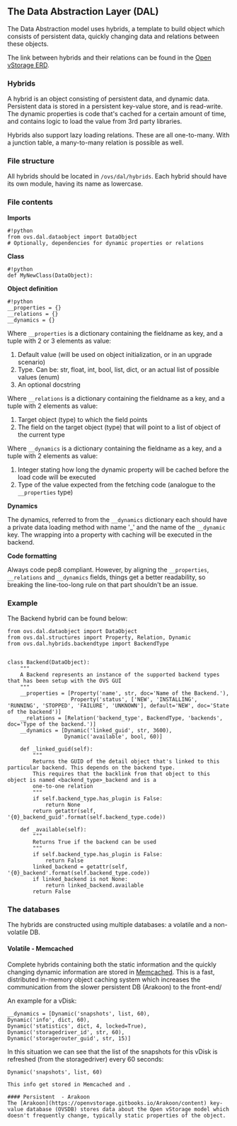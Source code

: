 ## The Data Abstraction Layer (DAL)
The Data Abstraction model uses hybrids, a template to build object which consists of persistent data, quickly changing data and relations between these objects.

The link between hybrids and their relations can be found in the [Open vStorage ERD](openvstorage-erd.pdf).

### Hybrids

A hybrid is an object consisting of persistent data, and dynamic data. Persistent data is stored in a persistent key-value store, and is read-write. The dynamic properties is code that's cached for a certain amount of time, and contains logic to load the value from 3rd party libraries.

Hybrids also support lazy loading relations. These are all one-to-many. With a junction table, a many-to-many relation is possible as well.

### File structure

All hybrids should be located in `/ovs/dal/hybrids`. Each hybrid should have its own module, having its name as lowercase.

### File contents

**Imports**

```
#!python
from ovs.dal.dataobject import DataObject
# Optionally, dependencies for dynamic properties or relations
```

**Class**

```
#!python
def MyNewClass(DataObject):
```

**Object definition**

```
#!python
__properties = {}
__relations = {}
__dynamics = {}
```

Where `__properties` is a dictionary containing the fieldname as key, and a tuple with 2 or 3 elements as value:

1. Default value (will be used on object initialization, or in an upgrade scenario)
2. Type. Can be: str, float, int, bool, list, dict, or an actual list of possible values (enum)
3. An optional docstring

Where `__relations` is a dictionary containing the fieldname as a key, and a tuple with 2 elements as value:

1. Target object (type) to which the field points
2. The field on the target object (type) that will point to a list of object of the current type

Where `__dynamics` is a dictionary containing the fieldname as a key, and a tuple with 2 elements as value:

1. Integer stating how long the dynamic property will be cached before the load code will be executed
2. Type of the value expected from the fetching code (analogue to the `__properties` type)

**Dynamics**

The dynamics, referred to from the `__dynamics` dictionary each should have a private data loading method with name '_' and the name of the `__dynamic` key. The wrapping into a property with caching will be executed in the backend.

**Code formatting**

Always code pep8 compliant. However, by aligning the `__properties`, `__relations` and `__dynamics` fields, things get a better readability, so breaking the line-too-long rule on that part shouldn't be an issue.

### Example ###
The Backend hybrid can be found below:

```
from ovs.dal.dataobject import DataObject
from ovs.dal.structures import Property, Relation, Dynamic
from ovs.dal.hybrids.backendtype import BackendType


class Backend(DataObject):
    """
    A Backend represents an instance of the supported backend types that has been setup with the OVS GUI
    """
    __properties = [Property('name', str, doc='Name of the Backend.'),
                    Property('status', ['NEW', 'INSTALLING', 'RUNNING', 'STOPPED', 'FAILURE', 'UNKNOWN'], default='NEW', doc='State of the backend')]
    __relations = [Relation('backend_type', BackendType, 'backends', doc='Type of the backend.')]
    __dynamics = [Dynamic('linked_guid', str, 3600),
                  Dynamic('available', bool, 60)]

    def _linked_guid(self):
        """
        Returns the GUID of the detail object that's linked to this particular backend. This depends on the backend type.
        This requires that the backlink from that object to this object is named <backend_type>_backend and is a
        one-to-one relation
        """
        if self.backend_type.has_plugin is False:
            return None
        return getattr(self, '{0}_backend_guid'.format(self.backend_type.code))

    def _available(self):
        """
        Returns True if the backend can be used
        """
        if self.backend_type.has_plugin is False:
            return False
        linked_backend = getattr(self, '{0}_backend'.format(self.backend_type.code))
        if linked_backend is not None:
            return linked_backend.available
        return False

```

### The databases
The hybrids are constructed using multiple databases: a volatile and a non-volatile DB.

#### Volatile - Memcached
Complete hybrids containing both the static information and the quickly changing dynamic information are stored in [Memcached](http://memcached.org/). This is a fast, distributed in-memory object caching system which increases the communication from the slower persistent DB (Arakoon) to the front-end/

An example for a vDisk:

```
__dynamics = [Dynamic('snapshots', list, 60),
Dynamic('info', dict, 60),
Dynamic('statistics', dict, 4, locked=True),
Dynamic('storagedriver_id', str, 60),
Dynamic('storagerouter_guid', str, 15)]
```

In this situation we can see that the list of the snapshots for this vDisk is refreshed (from the storagedriver) every 60 seconds:
```
Dynamic('snapshots', list, 60)

This info get stored in Memcached and .

#### Persistent  - Arakoon
The [Arakoon](https://openvstorage.gitbooks.io/Arakoon/content) key-value database (OVSDB) stores data about the Open vStorage model which doesn't frequently change, typically static properties of the object.